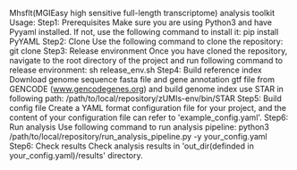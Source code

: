 Mhsflt(MGIEasy high sensitive full-length transcriptome) analysis toolkit
Usage:
    Step1: Prerequisites
        Make sure you are using Python3 and have Pyyaml installed. If not, use the following command to install it:
            pip install PyYAML
    Step2: Clone 
        Use the following command to clone the repository:
            git clone <repository-url>
    Step3: Release environment 
        Once you have cloned the repository, navigate to the root directory of the project and run following command to release environment:
            sh release_env.sh
    Step4: Build reference index
        Download genome sequence fasta file and gene annotation gtf file from GENCODE (www.gencodegenes.org) and build genome index use STAR in following path: 
            /path/to/local/repository/zUMIs-env/bin/STAR
    Step5: Build config file
        Create a YAML format configuration file for your project, and the content of your configuration file can refer to 'example_config.yaml'.
    Step6: Run analysis
        Use following command to run analysis pipeline:
            python3 /path/to/local/repository/run_analysis_pipeline.py -y your_config.yaml
    Step6: Check results
        Check analysis results in 'out_dir(definded in your_config.yaml)/results' directory.